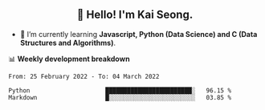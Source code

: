 <h2 align="center" color="blue">👋 Hello! I'm Kai Seong.</h2>   
   

- 🌱 I’m currently learning **Javascript, Python (Data Science) and C (Data Structures and Algorithms)**.  


📊 **Weekly development breakdown**
<!--START_SECTION:waka-->

```text
From: 25 February 2022 - To: 04 March 2022

Python                     ████████████████████████░   96.15 %
Markdown                   █░░░░░░░░░░░░░░░░░░░░░░░░   03.85 %
```

<!--END_SECTION:waka-->
